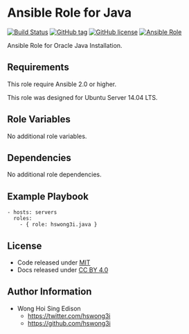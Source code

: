 Ansible Role for Java
=====================

[![Build Status](https://travis-ci.org/pantarei/ansible-role-java.svg?branch=master)](https://travis-ci.org/pantarei/ansible-role-java)
 [![GitHub tag](https://img.shields.io/github/tag/pantarei/ansible-role-java.svg)](https://github.com/pantarei/ansible-role-java)
 [![GitHub license](https://img.shields.io/github/license/pantarei/ansible-role-java.svg)](https://github.com/pantarei/ansible-role-java/blob/master/LICENSE)
 [![Ansible Role](https://img.shields.io/ansible/role/5971.svg)](https://galaxy.ansible.com/detail#/role/5971)

Ansible Role for Oracle Java Installation.

Requirements
------------

This role require Ansible 2.0 or higher.

This role was designed for Ubuntu Server 14.04 LTS.

Role Variables
--------------

No additional role variables.

Dependencies
------------

No additional role dependencies.

Example Playbook
----------------

    - hosts: servers
      roles:
        - { role: hswong3i.java }

License
-------

-   Code released under [MIT](https://github.com/pantarei/ansible-role-java/blob/master/LICENSE)
-   Docs released under [CC BY 4.0](http://creativecommons.org/licenses/by/4.0/)

Author Information
------------------

-   Wong Hoi Sing Edison
    -   <https://twitter.com/hswong3i>
    -   <https://github.com/hswong3i>

